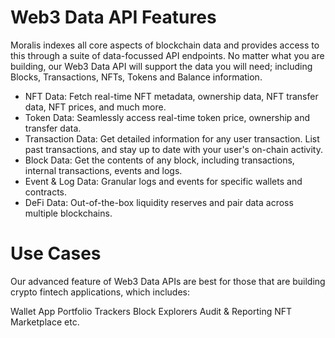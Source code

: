 # Web3 Data API Features

Moralis indexes all core aspects of blockchain data and provides access to this through a suite of data-focussed API endpoints. No matter what you are building, our Web3 Data API will support the data you will need; including Blocks, Transactions, NFTs, Tokens and Balance information.

- NFT Data: Fetch real-time NFT metadata, ownership data, NFT transfer data, NFT prices, and much more.
- Token Data: Seamlessly access real-time token price, ownership and transfer data.
- Transaction Data: Get detailed information for any user transaction. List past transactions, and stay up to date with your user's on-chain activity.
- Block Data: Get the contents of any block, including transactions, internal transactions, events and logs.
- Event & Log Data: Granular logs and events for specific wallets and contracts.
- DeFi Data: Out-of-the-box liquidity reserves and pair data across multiple blockchains.

# Use Cases

Our advanced feature of Web3 Data APIs are best for those that are building crypto fintech applications, which includes:

Wallet App
Portfolio Trackers
Block Explorers
Audit & Reporting
NFT Marketplace
etc.
